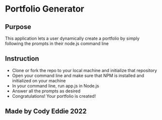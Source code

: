 # Portfolio Generator

## Purpose 
This application lets a user dynamically create a portfolio by simply following the prompts in their node.js command line

## Instruction 
* Clone or fork the repo to your local machine and initialize that repository
* Open your command line and make sure that NPM is installed and initialized on your machine
* In your command line, run app.js in Node.js
* Answer all the prompts as desired 
* Congratulations! Your portfolio is created! 

## Made by Cody Eddie 2022